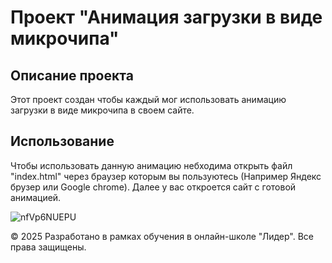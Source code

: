 # Проект "Анимация загрузки в виде микрочипа"

## Описание проекта
Этот проект создан чтобы каждый мог использовать анимацию загрузки в виде микрочипа в своем сайте.

## Использование
Чтобы использовать данную анимацию небходима открыть файл "index.html" через браузер которым вы пользуютесь (Например Яндекс брузер или Google chrome). Далее у вас откроется сайт с готовой анимацией.

![nfVp6NUEPU](https://github.com/user-attachments/assets/a3ac2f4d-a4d3-422b-a5b0-8e30ff6e5478)

© 2025 Разработано в рамках обучения в онлайн-школе "Лидер". Все права защищены.
